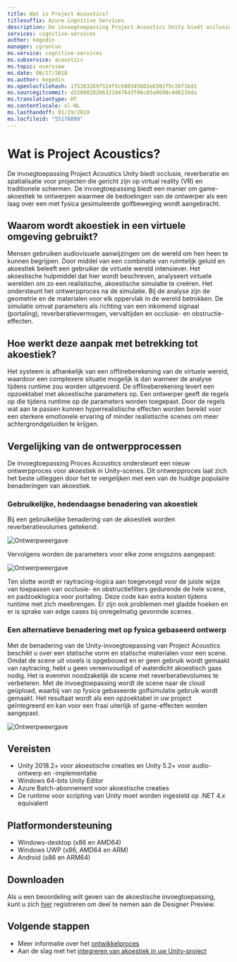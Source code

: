 ```yaml
---
title: Wat is Project Acoustics?
titlesuffix: Azure Cognitive Services
description: De invoegtoepassing Project Acoustics Unity biedt occlusie, reverberatie en spatialisatie voor projecten die gericht zijn op virtual reality (VR) en traditionele schermen.
services: cognitive-services
author: kegodin
manager: cgronlun
ms.service: cognitive-services
ms.subservice: acoustics
ms.topic: overview
ms.date: 08/17/2018
ms.author: kegodin
ms.openlocfilehash: 175203269f524f5c680345602e6382f5c26f1bd1
ms.sourcegitcommit: d3200828266321847643f06c65a0698c4d6234da
ms.translationtype: HT
ms.contentlocale: nl-NL
ms.lasthandoff: 01/29/2019
ms.locfileid: "55178899"
---
```

# <a name="what-is-project-acoustics"></a>Wat is Project Acoustics?
De invoegtoepassing Project Acoustics Unity biedt occlusie, reverberatie en spatialisatie voor projecten die gericht zijn op virtual reality (VR) en traditionele schermen. De invoegtoepassing biedt een manier om game-akoestiek te ontwerpen waarmee de bedoelingen van de ontwerper als een laag over een met fysica gesimuleerde golfbeweging wordt aangebracht.

## <a name="why-use-acoustics-in-virtual-environments"></a>Waarom wordt akoestiek in een virtuele omgeving gebruikt?
Mensen gebruiken audiovisuele aanwijzingen om de wereld om hen heen te kunnen begrijpen. Door middel van een combinatie van ruimtelijk geluid en akoestiek beleeft een gebruiker de virtuele wereld intensiever. Het akoestische hulpmiddel dat hier wordt beschreven, analyseert virtuele werelden om zo een realistische, akoestische simulatie te creëren. Het ondersteunt het ontwerpproces na de simulatie. Bij de analyse zijn de geometrie en de materialen voor elk oppervlak in de wereld betrokken. De simulatie omvat parameters als richting van een inkomend signaal (portaling), reverberatievermogen, vervaltijden en occlusie- en obstructie-effecten.

## <a name="how-does-this-approach-to-acoustics-work"></a>Hoe werkt deze aanpak met betrekking tot akoestiek?
Het systeem is afhankelijk van een offlineberekening van de virtuele wereld, waardoor een complexere situatie mogelijk is dan wanneer de analyse tijdens runtime zou worden uitgevoerd. De offlineberekening levert een opzoektabel met akoestische parameters op. Een ontwerper geeft de regels op die tijdens runtime op de parameters worden toegepast. Door de regels wat aan te passen kunnen hyperrealistische effecten worden bereikt voor een sterkere emotionele ervaring of minder realistische scenes om meer achtergrondgeluiden te krijgen.

## <a name="design-process-comparison"></a>Vergelijking van de ontwerpprocessen
De invoegtoepassing Proces Acoustics ondersteunt een nieuw ontwerpproces voor akoestiek in Unity-scenes. Dit ontwerpproces laat zich het beste uitleggen door het te vergelijken met een van de huidige populaire benaderingen van akoestiek.

### <a name="typical-approach-to-acoustics-today"></a>Gebruikelijke, hedendaagse benadering van akoestiek
Bij een gebruikelijke benadering van de akoestiek worden reverberatievolumes getekend:

![Ontwerpweergave](media/reverbZonesAltSPace2.png)

Vervolgens worden de parameters voor elke zone enigszins aangepast:

![Ontwerpweergave](media/TooManyReverbParameters.png)

Ten slotte wordt er raytracing-logica aan toegevoegd voor de juiste wijze van toepassen van occlusie- en obstructiefilters gedurende de hele scene, en padzoeklogica voor portaling. Deze code kan extra kosten tijdens runtime met zich meebrengen. Er zijn ook problemen met gladde hoeken en er is sprake van edge cases bij onregelmatig gevormde scenes.

### <a name="an-alternative-approach-with-physics-based-design"></a>Een alternatieve benadering met op fysica gebaseerd ontwerp
Met de benadering van de Unity-invoegtoepassing van Project Acoustics beschikt u over een statische vorm en statische materialen voor een scene. Omdat de scene uit voxels is opgebouwd en er geen gebruik wordt gemaakt van raytracing, hebt u geen vereenvoudigd of waterdicht akoestisch gaas nodig. Het is evenmin noodzakelijk de scene met reverberatievolumes te verbeteren. Met de invoegtoepassing wordt de scene naar de cloud geüpload, waarbij van op fysica gebaseerde golfsimulatie gebruik wordt gemaakt. Het resultaat wordt als een opzoektabel in uw project geïntegreerd en kan voor een fraai uiterlijk of game-effecten worden aangepast.

![Ontwerpweergave](media/GearsWithVoxels.jpg)

## <a name="requirements"></a>Vereisten
* Unity 2018.2+ voor akoestische creaties en Unity 5.2+ voor audio-ontwerp en -implementatie
* Windows 64-bits Unity Editor
* Azure Batch-abonnement voor akoestische creaties
* De runtime voor scripting van Unity moet worden ingesteld op .NET 4.x equivalent

## <a name="platform-support"></a>Platformondersteuning
* Windows-desktop (x86 en AMD64)
* Windows UWP (x86, AMD64 en ARM)
* Android (x86 en ARM64)

## <a name="download"></a>Downloaden
Als u een beoordeling wilt geven van de akoestische invoegtoepassing, kunt u zich [hier](https://forms.office.com/Pages/ResponsePage.aspx?id=v4j5cvGGr0GRqy180BHbRwMoAEhDCLJNqtVIPwQN6rpUOFRZREJRR0NIQllDOTQ1U0JMNVc4OFNFSy4u) registreren om deel te nemen aan de Designer Preview.

## <a name="next-steps"></a>Volgende stappen
* Meer informatie over het [ontwikkelproces](design-process.md)
* Aan de slag met het [integreren van akoestiek in uw Unity-project](getting-started.md)

